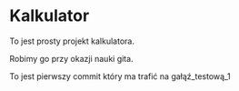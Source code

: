 # Kalkulator

To jest prosty projekt kalkulatora.

Robimy go przy okazji nauki gita.

To jest pierwszy commit który ma trafić na gałąź_testową_1
